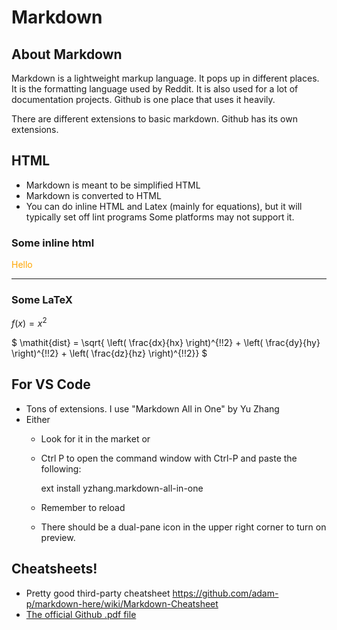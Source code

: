 # Markdown

## About Markdown

Markdown is a lightweight markup language.  It pops up in different places.  It is the formatting language used by Reddit.  It is also used for a lot of documentation projects.  Github is one place that uses it heavily.

There are different extensions to basic markdown.  Github has its own extensions.

## HTML

* Markdown is meant to be simplified HTML
* Markdown is converted to HTML
* You can do inline HTML and Latex (mainly for equations), but it will typically set off lint programs Some platforms may not support it.

### Some inline html

<span style="color:orange">Hello</span>
<hr/>

### Some LaTeX

$f(x) = x^2$

$
\mathit{dist} = 
\sqrt{ \left( \frac{dx}{hx} \right)^{\!\!2} +  \left( \frac{dy}{hy} \right)^{\!\!2} +  \left( \frac{dz}{hz} \right)^{\!\!2}}
$

## For VS Code

* Tons of extensions.  I use "Markdown All in One" by Yu Zhang
* Either
  * Look for it in the market or
  * Ctrl P to open the command window with Ctrl-P and paste the following:

      ext install yzhang.markdown-all-in-one

  * Remember to reload
  * There should be a dual-pane icon in the upper right corner to turn on preview.

## Cheatsheets!

* Pretty good third-party cheatsheet https://github.com/adam-p/markdown-here/wiki/Markdown-Cheatsheet
* [The official Github .pdf file](https://guides.github.com/pdfs/markdown-cheatsheet-online.pdf)

